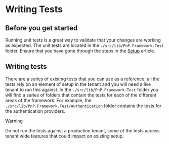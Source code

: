 # Writing Tests

## Before you get started

Running unit tests is a great way to validate that your changes are working as expected.  The unit tests are located in the `./src/lib/PnP.Framework.Test` folder.
Ensure that you have gone through the steps in the [Setup](setup.md) article.

## Writing tests

There are a series of existing tests that you can use as a reference; all the tests rely on an element of setup in the tenant and you will need a live tenant to run this against.
In the `./src/lib/PnP.Framework.Test` folder you will find a series of folders that contain the tests for each of the different areas of the framework.  For example, the `./src/lib/PnP.Framework.Test/Authentication` folder contains the tests for the authentication providers.

> [!Warning]
> Do not run the tests against a production tenant, some of the tests access tenant wide features that could impact on existing setup.